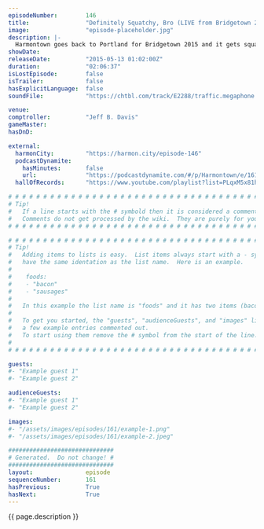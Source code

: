 ```yaml
---
episodeNumber:        146
title:                "Definitely Squatchy, Bro (LIVE from Bridgetown 2015!)"
image:                "episode-placeholder.jpg"
description: |-
  Harmontown goes back to Portland for Bridgetown 2015 and it gets squatchy, bro!
showDate:             
releaseDate:          "2015-05-13 01:02:00Z"
duration:             "02:06:37"
isLostEpisode:        false
isTrailer:            false
hasExplicitLanguage:  false
soundFile:            "https://chtbl.com/track/E2288/traffic.megaphone.fm/STA3913962223.mp3?updated=1562006425"

venue:                
comptroller:          "Jeff B. Davis"
gameMaster:           
hasDnD:               

external:
  harmonCity:         "https://harmon.city/episode-146"
  podcastDynamite:
    hasMinutes:       false
    url:              "https://podcastdynamite.com/#/p/Harmontown/e/161/146"
  hallOfRecords:      "https://www.youtube.com/playlist?list=PLqxM5x81hNOaT5U1IQC8nw-Bhm9MEY2eE"

# # # # # # # # # # # # # # # # # # # # # # # # # # # # # # # # # # # # # # # # # # # # #
# Tip!
#   If a line starts with the # symbold then it is considered a comment.
#   Comments do not get processed by the wiki.  They are purely for your information.
# # # # # # # # # # # # # # # # # # # # # # # # # # # # # # # # # # # # # # # # # # # # #

# # # # # # # # # # # # # # # # # # # # # # # # # # # # # # # # # # # # # # # # # # # # #
# Tip!
#   Adding items to lists is easy.  List items always start with a - symbol and have
#   have the same identation as the list name.  Here is an example.
#
#    foods:
#    - "bacon"
#    - "sausages"
#
#   In this example the list name is "foods" and it has two items (bacon, and sausages).
#
#   To get you started, the "guests", "audienceGuests", and "images" lists below have
#   a few example entries commented out.
#   To start using them remove the # symbol from the start of the line.
#
# # # # # # # # # # # # # # # # # # # # # # # # # # # # # # # # # # # # # # # # # # # # #

guests:
#- "Example guest 1"
#- "Example guest 2"

audienceGuests:
#- "Example guest 1"
#- "Example guest 2"

images:
#- "/assets/images/episodes/161/example-1.png"
#- "/assets/images/episodes/161/example-2.jpeg"

##############################
# Generated.  Do not change! #
##############################
layout:               episode
sequenceNumber:       161
hasPrevious:          True
hasNext:              True
---
```


<!-- The episode description will be rendered here -->
{{ page.description }}

<!-- Add your content BELOW here -->
<!-- vvvvvvvvvvvvvvvvvvvvvvvvvvv -->




<!-- ^^^^^^^^^^^^^^^^^^^^^^^^^^^ -->
<!-- Add your content ABOVE here -->

<!-- The episode gallery will be rendered here -->